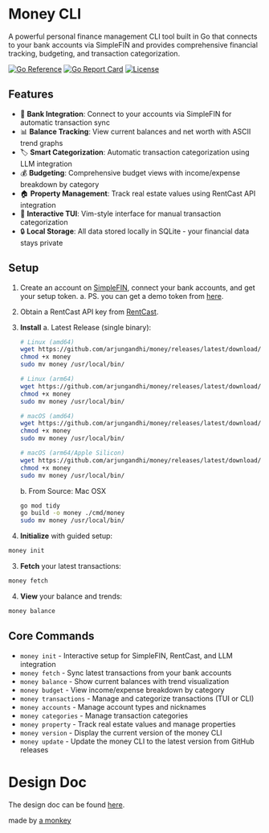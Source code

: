 # Money CLI

A powerful personal finance management CLI tool built in Go that connects to your bank accounts via SimpleFIN and provides comprehensive financial tracking, budgeting, and transaction categorization.

[![Go Reference](https://pkg.go.dev/badge/github.com/:user/:repo.svg)](https://pkg.go.dev/github.com/:user/:repo)
[![Go Report Card](https://goreportcard.com/badge/gojp/goreportcard)](https://goreportcard.com/report/:user/:repo) 
[![License](https://img.shields.io/github/license/:user/:repo)](https://github.com/:user/:repo/blob/main/LICENSE)


## Features
- 🏦 **Bank Integration**: Connect to your accounts via SimpleFIN for automatic transaction sync
- 📊 **Balance Tracking**: View current balances and net worth with ASCII trend graphs
- 🏷️ **Smart Categorization**: Automatic transaction categorization using LLM integration
- 💰 **Budgeting**: Comprehensive budget views with income/expense breakdown by category
- 🏠 **Property Management**: Track real estate values using RentCast API integration
- 📱 **Interactive TUI**: Vim-style interface for manual transaction categorization
- 🔒 **Local Storage**: All data stored locally in SQLite - your financial data stays private

## Setup

1. Create an account on [SimpleFIN](https://beta-bridge.simplefin.com), connect your bank accounts, and get your setup token.
   a. PS. you can get a demo token from [here](https://beta-bridge.simplefin.org/info/developers).
3. Obtain a RentCast API key from [RentCast](https://www.rentcast.io).

1. **Install**
    a. Latest Release (single binary):
    ```bash
    # Linux (amd64)
    wget https://github.com/arjungandhi/money/releases/latest/download/money-linux-amd64 -O money
    chmod +x money
    sudo mv money /usr/local/bin/

    # Linux (arm64)
    wget https://github.com/arjungandhi/money/releases/latest/download/money-linux-arm64 -O money
    chmod +x money
    sudo mv money /usr/local/bin/

    # macOS (amd64)
    wget https://github.com/arjungandhi/money/releases/latest/download/money-darwin-amd64 -O money
    chmod +x money
    sudo mv money /usr/local/bin/

    # macOS (arm64/Apple Silicon)
    wget https://github.com/arjungandhi/money/releases/latest/download/money-darwin-arm64 -O money
    chmod +x money
    sudo mv money /usr/local/bin/
    ```
    b. From Source:
    Mac OSX
    ```bash 
    go mod tidy 
    go build -o money ./cmd/money
    sudo mv money /usr/local/bin/
    ```

2. **Initialize** with guided setup:
```bash
money init
```

3. **Fetch** your latest transactions:
```bash
money fetch
```

4. **View** your balance and trends:
```bash
money balance
```

## Core Commands

- `money init` - Interactive setup for SimpleFIN, RentCast, and LLM integration
- `money fetch` - Sync latest transactions from your bank accounts
- `money balance` - Show current balances with trend visualization
- `money budget` - View income/expense breakdown by category
- `money transactions` - Manage and categorize transactions (TUI or CLI)
- `money accounts` - Manage account types and nicknames
- `money categories` - Manage transaction categories
- `money property` - Track real estate values and manage properties
- `money version` - Display the current version of the money CLI
- `money update` - Update the money CLI to the latest version from GitHub releases

# Design Doc
The design doc can be found [here](docs/design.md).

made by [a monkey](www.arjungandhi.com)
